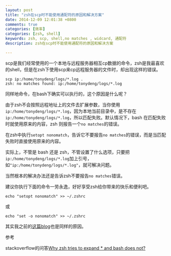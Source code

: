 ```yaml
---
layout: post
title: "zsh在scp时不能使用通配符的原因和解决方案"
date: 2014-12-09 12:01:38 +0800
comments: true
categories: [效率]
categories: [zsh, shell]
keywords: zsh, scp, shell,no matches , widcard, 通配符
description: zsh在scp时不能使用通配符的原因和解决方案

---
```


scp是我们经常使用的一个本地与远程服务器相互cp数据的命令，zsh是我最喜欢的shell，但是在zsh下使用scp来cp远程服务器的文件时，却出现这样的错误。

```
scp ip:/home/tonydeng/logs/*.log .
zsh: no matches found: ip:/home/tonydeng/logs/*.log
```

同样地命令，在bash下确实可以执行的，这个原因是什么呢？

由于zsh不会按照远程地址上的文件去扩展参数，当你使用```ip:/home/tonydeng/logs/*.log```，因为本地当前目录中，是不存在```ip:/home/tonydeng/logs/*.log```，所以匹配失败。默认情况下，bash 在匹配失败时就使用原来的内容，zsh 则报告一个```no matches```的错误。

在zsh中执行```setopt nonomatch```，告诉它不要报告```no matches```的错误，而是当匹配失败时直接使用原来的内容。

实际上，不管是 bash 还是 zsh，不管设置了什么选项，只要把```ip:/home/tonydeng/logs/*.log```加上引号，如```"ip:/home/tonydeng/logs/*.log"```，就可解决问题。

当然根本的解决办法还是告诉zsh不要报告```no matches```错误。

建议你执行下面的命令一劳永逸，好好享受zsh给你带来的快乐和便利吧。
```
echo "setopt nonomatch" >> ~/.zshrc
```
或
```
echo "set -o nonomatch" >> ~/.zshrc
```


其实我之前的[这篇blog](/blog/2014/12/07/octopress-can-not-create-new-post-on-zsh/)也是同样的原因。

参考

stackoverflow的问答[Why zsh tries to expand * and bash does not?](http://stackoverflow.com/questions/20037364/why-zsh-tries-to-expand-and-bash-does-not)
